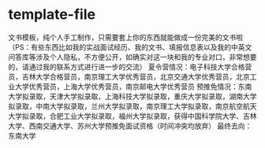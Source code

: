 # template-file
文书模板，纯个人手工制作，只需要套上你的东西就能做成一份完美的文书啦（PS：有些东西比如我的实战面试经历、我的文书、填报信息表以及我的中英文问答库等涉及个人隐私，不方便公开，如确实对这一块和我的专业对口，非常想要的，请通过我的联系方式进行进一步的交流）
夏令营情况：电子科技大学合格营员，吉林大学合格营员，南京理工大学优秀营员，北京交通大学优秀营员，北京工业大学优秀营员，上海大学优秀营员，南京邮电大学优秀营员
预推免情况：东南大学拟录取，天津大学拟录取，上海科技大学拟录取，重庆大学拟录取，湖南大学拟录取，中南大学拟录取，兰州大学拟录取，南京理工大学拟录取，南京航空航天大学拟录取，合肥工业大学拟录取，福州大学拟录取，获得中国科学院大学、吉林大学、西南交通大学、苏州大学预推免面试资格（时间冲突均放弃）
最终去向：东南大学
